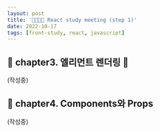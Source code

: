 ```yaml
---
layout: post
title: '👨‍👨‍👧‍👦 React study meeting (step 1)'
date: 2022-10-17
tags: [front-study, react, javascript]
---
```


## 🚌 chapter3. 엘리먼트 렌더링 👋

(작성중)

## 🚌 chapter4. Components와 Props

(작성중)
